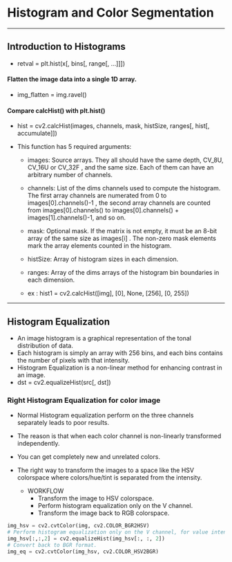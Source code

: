 # Histogram and Color Segmentation
---

## Introduction to Histograms

* retval = plt.hist(x[, bins[, range[, ...]]])

#### Flatten the image data into a single 1D array.
* img_flatten = img.ravel()

#### Compare calcHist() with plt.hist()
* hist = cv2.calcHist(images, channels, mask, histSize, ranges[, hist[, accumulate]])
* This function has 5 required arguments:

  * images: Source arrays. They all should have the same depth, CV_8U, CV_16U or CV_32F , 
  and the same size. Each of them can have an arbitrary number of channels.

  * channels: List of the dims channels used to compute the histogram. 
    The first array channels are numerated from 0 to images[0].channels()-1 , 
    the second array channels are counted from images[0].channels() to
    images[0].channels() + images[1].channels()-1, and so on.

  * mask: Optional mask. If the matrix is not empty, it must be an 8-bit array of the same size as images[i] . 
          The non-zero mask elements mark the array elements counted in the histogram.
  
  * histSize: Array of histogram sizes in each dimension.
  * ranges: Array of the dims arrays of the histogram bin boundaries in each dimension.
  * ex : hist1 = cv2.calcHist([img], [0], None, [256], [0, 255])

---

## Histogram Equalization

* An image histogram is a graphical representation of the tonal distribution of data. 
* Each histogram is simply an array with 256 bins, and each bins contains the number of pixels with that intensity. 
* Histogram Equalization is a non-linear method for enhancing contrast in an image.
* dst = cv2.equalizeHist(src[, dst])

### Right Histogram Equalization for color image

* Normal Histogram equalization perform on the three channels separately leads to poor results. 
* The reason is that when each color channel is non-linearly transformed independently. 
* You can get completely new and unrelated colors.
* The right way to transform the images to a space like the HSV colorspace 
  where colors/hue/tint is separated from the intensity.

  * WORKFLOW
    * Transform the image to HSV colorspace.
    * Perform histogram equalization only on the V channel.
    * Transform the image back to RGB colorspace.

```Python
img_hsv = cv2.cvtColor(img, cv2.COLOR_BGR2HSV)
# Perform histogram equalization only on the V channel, for value intensity.
img_hsv[:,:,2] = cv2.equalizeHist(img_hsv[:, :, 2])
# Convert back to BGR format.
img_eq = cv2.cvtColor(img_hsv, cv2.COLOR_HSV2BGR)
```